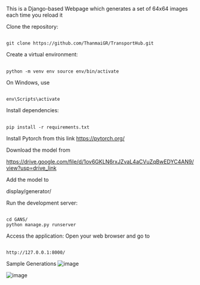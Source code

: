 This is a Django-based Webpage which generates a set of 64x64 images each time you reload it


Clone the repository: 
##
    git clone https://github.com/ThanmaiGR/TransportHub.git

Create a virtual environment: 
##
    python -m venv env source env/bin/activate 
    
On Windows, use 
##
    env\Scripts\activate

Install dependencies: 
    
##
    pip install -r requirements.txt

Install Pytorch from this link
https://pytorch.org/
    
Download the model from

https://drive.google.com/file/d/1ov6GKLN6rxJZvaL4aCVuZqBwEDYC4AN9/view?usp=drive_link

Add the model to

display/generator/

Run the development server: 
##
    cd GANS/
    python manage.py runserver

Access the application: Open your web browser and go to 
##
    http://127.0.0.1:8000/
Sample Generations
![image](https://github.com/ThanmaiGR/Generative_Adversarial_Networks/assets/118910787/f461bfef-7662-4c13-8076-402fd331ddae)

![image](https://github.com/ThanmaiGR/Generative_Adversarial_Networks/assets/118910787/0a7588c1-8571-4cfc-a6c5-9bd23bfda68a)

